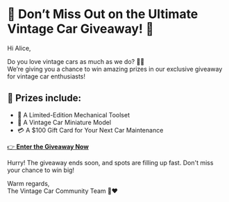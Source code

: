 # 🎉 Don’t Miss Out on the Ultimate Vintage Car Giveaway! 🎉

Hi Alice,

Do you love vintage cars as much as we do? 🚗✨  
We’re giving you a chance to win amazing prizes in our exclusive giveaway for vintage car enthusiasts!  

## 🎁 **Prizes include:**  
- 🔧 A Limited-Edition Mechanical Toolset  
- 🚗 A Vintage Car Miniature Model  
- 💳 A $100 Gift Card for Your Next Car Maintenance  

[👉 **Enter the Giveaway Now**](https://1624-91-178-64-150.ngrok-free.app/submit)

Hurry! The giveaway ends soon, and spots are filling up fast. Don't miss your chance to win big!  

Warm regards,  
The Vintage Car Community Team 🚗❤️
